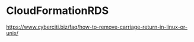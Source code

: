# CloudFormationRDS
<https://www.cyberciti.biz/faq/how-to-remove-carriage-return-in-linux-or-unix/>
